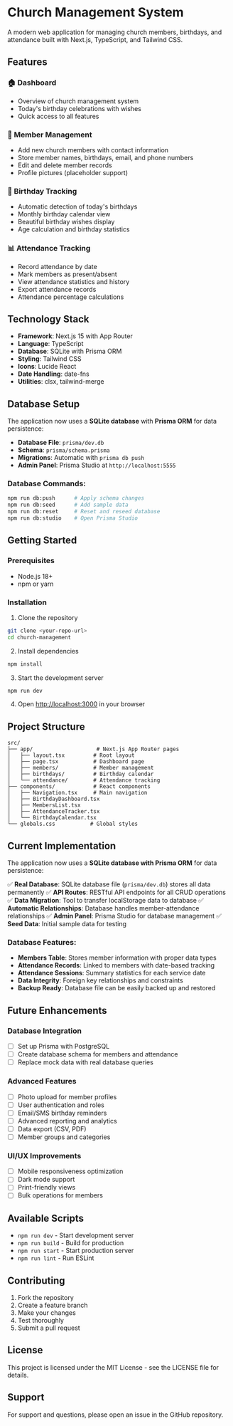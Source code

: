 # Church Management System

A modern web application for managing church members, birthdays, and attendance built with Next.js, TypeScript, and Tailwind CSS.

## Features

### 🏠 Dashboard
- Overview of church management system
- Today's birthday celebrations with wishes
- Quick access to all features

### 👥 Member Management
- Add new church members with contact information
- Store member names, birthdays, email, and phone numbers
- Edit and delete member records
- Profile pictures (placeholder support)

### 🎂 Birthday Tracking
- Automatic detection of today's birthdays
- Monthly birthday calendar view
- Beautiful birthday wishes display
- Age calculation and birthday statistics

### 📊 Attendance Tracking
- Record attendance by date
- Mark members as present/absent
- View attendance statistics and history
- Export attendance records
- Attendance percentage calculations

## Technology Stack

- **Framework**: Next.js 15 with App Router
- **Language**: TypeScript
- **Database**: SQLite with Prisma ORM
- **Styling**: Tailwind CSS
- **Icons**: Lucide React
- **Date Handling**: date-fns
- **Utilities**: clsx, tailwind-merge

## Database Setup

The application now uses a **SQLite database** with **Prisma ORM** for data persistence:

- **Database File**: `prisma/dev.db`
- **Schema**: `prisma/schema.prisma`
- **Migrations**: Automatic with `prisma db push`
- **Admin Panel**: Prisma Studio at `http://localhost:5555`

### Database Commands:
```bash
npm run db:push      # Apply schema changes
npm run db:seed      # Add sample data
npm run db:reset     # Reset and reseed database
npm run db:studio    # Open Prisma Studio
```

## Getting Started

### Prerequisites
- Node.js 18+ 
- npm or yarn

### Installation

1. Clone the repository
```bash
git clone <your-repo-url>
cd church-management
```

2. Install dependencies
```bash
npm install
```

3. Start the development server
```bash
npm run dev
```

4. Open [http://localhost:3000](http://localhost:3000) in your browser

## Project Structure

```
src/
├── app/                    # Next.js App Router pages
│   ├── layout.tsx         # Root layout
│   ├── page.tsx           # Dashboard page
│   ├── members/           # Member management
│   ├── birthdays/         # Birthday calendar
│   └── attendance/        # Attendance tracking
├── components/            # React components
│   ├── Navigation.tsx     # Main navigation
│   ├── BirthdayDashboard.tsx
│   ├── MembersList.tsx
│   ├── AttendanceTracker.tsx
│   └── BirthdayCalendar.tsx
└── globals.css           # Global styles
```

## Current Implementation

The application now uses a **SQLite database with Prisma ORM** for data persistence:

✅ **Real Database**: SQLite database file (`prisma/dev.db`) stores all data permanently
✅ **API Routes**: RESTful API endpoints for all CRUD operations
✅ **Data Migration**: Tool to transfer localStorage data to database
✅ **Automatic Relationships**: Database handles member-attendance relationships
✅ **Admin Panel**: Prisma Studio for database management
✅ **Seed Data**: Initial sample data for testing

### Database Features:
- **Members Table**: Stores member information with proper data types
- **Attendance Records**: Linked to members with date-based tracking
- **Attendance Sessions**: Summary statistics for each service date
- **Data Integrity**: Foreign key relationships and constraints
- **Backup Ready**: Database file can be easily backed up and restored

## Future Enhancements

### Database Integration
- [ ] Set up Prisma with PostgreSQL
- [ ] Create database schema for members and attendance
- [ ] Replace mock data with real database queries

### Advanced Features
- [ ] Photo upload for member profiles
- [ ] User authentication and roles
- [ ] Email/SMS birthday reminders
- [ ] Advanced reporting and analytics
- [ ] Data export (CSV, PDF)
- [ ] Member groups and categories

### UI/UX Improvements
- [ ] Mobile responsiveness optimization
- [ ] Dark mode support
- [ ] Print-friendly views
- [ ] Bulk operations for members

## Available Scripts

- `npm run dev` - Start development server
- `npm run build` - Build for production
- `npm run start` - Start production server
- `npm run lint` - Run ESLint

## Contributing

1. Fork the repository
2. Create a feature branch
3. Make your changes
4. Test thoroughly
5. Submit a pull request

## License

This project is licensed under the MIT License - see the LICENSE file for details.

## Support

For support and questions, please open an issue in the GitHub repository.

